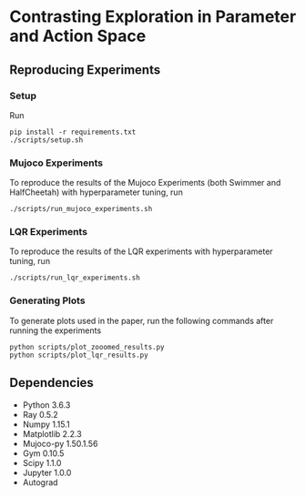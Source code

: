 # Contrasting Exploration in Parameter and Action Space

## Reproducing Experiments

### Setup
Run

``` shell
pip install -r requirements.txt
./scripts/setup.sh
```

### Mujoco Experiments

To reproduce the results of the Mujoco Experiments (both Swimmer and HalfCheetah) with hyperparameter tuning, run

``` shell
./scripts/run_mujoco_experiments.sh
```

### LQR Experiments

To reproduce the results of the LQR experiments with hyperparameter tuning, run

``` shell
./scripts/run_lqr_experiments.sh
```

### Generating Plots

To generate plots used in the paper, run the following commands after running the experiments

``` shell
python scripts/plot_zooomed_results.py
python scripts/plot_lqr_results.py
```

## Dependencies
* Python 3.6.3
* Ray 0.5.2
* Numpy 1.15.1
* Matplotlib 2.2.3
* Mujoco-py 1.50.1.56
* Gym 0.10.5
* Scipy 1.1.0
* Jupyter 1.0.0
* Autograd
